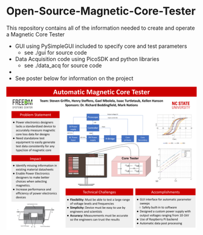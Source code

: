 # Open-Source-Magnetic-Core-Tester

This repository contains all of the information needed to create and operate a Magnetic Core Tester

* GUI using PySimpleGUI included to specify core and test parameters
   * see ./gui for source code
* Data Acquisition code using PicoSDK and python libraries
   * see ./data_acq for source code
*
* See poster below for information on the project

![alt text](./AutomaticMagneticCoreTester.png)
